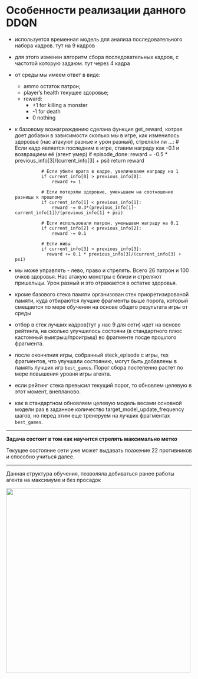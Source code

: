 # Особенности реализации данного DDQN

- используется временная модель для анализа последовательного набора кадров. тут на 9 кадров
- для этого изменен алгоритм сбора последовательных кадров, с частотой которую задаюм. тут через 4 кадра
- от среды мы имеем ответ в виде:
    *   ammo остаток патрон;
    *   player’s health текущее здоровье;
    *   reward:
        *  +1 for killing a monster
        *  -1 for death
        *  0 nothing

- к базовому вознаграждению сделана функция get_reward, котрая доет добавки в зависимости сколько мы в игре, как изменилось здоровье (нас атакуют разные и урон разный), стреляли ли ...:
                # Если кадр является последним в игре, ставим награду как -0.1 и возвращаем её (агент умер)
                if episode_done:
                    reward = -0.5 * previous_info[3]/(current_info[3] + psi)
                    return reward

                # Если убили врага в кадре, увеличиваем награду на 1
                if current_info[0] > previous_info[0]:
                    reward += 1

                # Если потеряли здоровие, уменьшаем на соотношение разницы к прошлому
                if current_info[1] < previous_info[1]:
                    reward -= 0.3*(previous_info[1]-current_info[1])/(previous_info[1] + psi)

                # Если использовали патрон, уменьшаем награду на 0.1
                if current_info[2] < previous_info[2]:
                    reward -= 0.1

                # Если живы
                if current_info[3] > previous_info[3]:
                  reward += 0.1 * previous_info[3]/(current_info[3] + psi)

- мы може управлять - лево, право и стрелять. Всего 26 патрон и 100 очков здоровья. Нас атакую монстры с близи и стреляют пришельцы. Урон разный и это отражается в остатке здоровья.

- кроме базового стека памяти организован стек приоретизированой памяти, куда отбираются лучшие фрагменты выше порога, который смещается по мере обучения на основе общего результата игры от среды

- отбор в стек лучших кадров(тут у нас 9 для сети) идет на основе рейтинга, на сколько улучшилось состояни (в стандартного плюс кастомный выигрыш/проигрыш) во фрагменте посде прошлого фрагмента.

- после окончпния игры, собранный steck_episode с игры, тех фрагментов, что улучшали состоянию, могут быть добавлены в память лучших игр `best_games`. Порог сбора постепенно растет по мере повышения уровня игры агента.

- если рейтинг стека превысил текущий порог, то обновлем целевую в этот момент, внепланово.

- как в стандартном обновляем целевую модель весами основной модели раз в заданное количество target_model_update_frequency шагов, но перед этим еще тренеруем на лучших фрагментах `best_games`.

-----------------------------
**Задача состоит в том как научится стрелять максимально метко**

Текущее состояние сети уже может выдавать поажение 22 противников и способно учиться далее.
________________________________
Данная структура обучения, позволяла добиваться ранее работы агента на максимуме и без просадок

<img src='images/start.png' width='500'>

